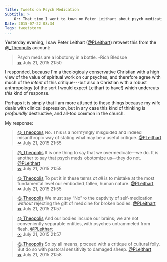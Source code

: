 ```yaml
---
Title: Tweets on Psych Medication
Subtitle: >
    Or: That time I went to town on Peter Leithart about psych medications.
Date: 2015-07-22 08:34
Tags: tweetstorm
...
```


Yesterday evening, I saw Peter Leithart ([\@PLeithart][leithart]) retweet this
from the [\@\_Theopolis][theo] account:

> Psych meds are a lobotomy in a bottle. -Rich Bledsoe<br/>
> [∞](https://twitter.com/_Theopolis/status/623671327447248896) July 21, 2015 21:50


[leithart]: https://twitter.com/PLeithart
[theo]: https://twitter.com/_Theopolis

I responded, because I'm a theologically conservative Christian with a high view
of the value of spiritual work on our psyches, and therefore agree with much of
the *intent* of this critique---but also a Christian with a robust anthropology
(of the sort I would expect Leithart to have!) which undercuts *this* kind of
response.

Perhaps it is simply that I am more attuned to these things because my wife
deals with clinical depression, but in any case this kind of thinking is
*profoundly* destructive, and all-too common in the church.

My response:

> [\@\_Theopolis][theo] No. This is a horrifyingly misguided and indeed misanthropic way
> of stating what may be a useful critique. [\@PLeithart][leithart]<br/>
> [∞](https://twitter.com/chriskrycho/status/623672572551561220) July 21, 2015 21:55

> [\@\_Theopolis][theo] It is one thing to say that we overmedicate—we do. It is another
> to say that psych meds lobotomize us—they do not. [\@PLeithart][leithart]<br/>
> [∞](https://twitter.com/chriskrycho/status/623672684434599936) July 21, 2015 21:55

> [\@\_Theopolis][theo] To put it in these terms *at all* is to mistake at the most
> fundamental level our embodied, fallen, human nature. [\@PLeithart][leithart]<br/>
> [∞](https://twitter.com/chriskrycho/status/623672770069680128) July 21, 2015 21:55

> [\@\_Theopolis][theo] We must say “No” to the captivity of self-medication *without*
> rejecting the gift of medicine for broken bodies. [\@PLeithart][leithart]<br/>
> [∞](https://twitter.com/chriskrycho/status/623673129072762880) July 21, 2015 21:57

> [\@\_Theopolis][theo] And our bodies include our brains; we are not conveniently
> separable entities, with psyches untrammeled from flesh. [\@PLeithart][leithart]<br/>
> [∞](https://twitter.com/chriskrycho/status/623673258840354816) July 21, 2015 21:57

> [\@\_Theopolis][theo] So by all means, proceed with a critique of cultural folly.
> But do so with pastoral sensitivity to damaged sheep. [\@PLeithart][leithart]<br/>
> [∞](https://twitter.com/chriskrycho/status/623673467259518976) July 21, 2015 21:58
